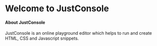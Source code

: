 # Welcome to JustConsole

#### About JustConsole

JustConsole is an online playground editor which helps to run and create HTML, CSS and Javascript snippets.
